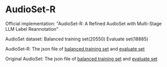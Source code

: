 # AudioSet-R
Official implementation: "AudioSet-R: A Refined AudioSet with Multi-Stage LLM Label Reannotation"

AudioSet dataset: Balanced training set(20550) Evaluate set(18885)

AudioSet-R: The json file of [balanced training set](https://github.com/colaudiolab/AudioSet-R/blob/main/AudioSet-R_train.json) and [evaluate set](https://github.com/colaudiolab/AudioSet-R/blob/main/AudioSet-R_eval.json)

Original AudioSet: The json file of [balanced training set](https://github.com/colaudiolab/AudioSet-R/blob/main/balanced_train.json) and [evaluate set](https://github.com/colaudiolab/AudioSet-R/blob/main/evaluate_set.json)
